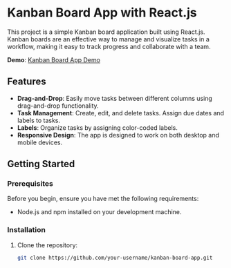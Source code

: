 # Kanban Board App with React.js

This project is a simple Kanban board application built using React.js. Kanban boards are an effective way to manage and visualize tasks in a workflow, making it easy to track progress and collaborate with a team.

**Demo**: [Kanban Board App Demo](https://kanban-board-balaji.netlify.app/)

## Features

- **Drag-and-Drop**: Easily move tasks between different columns using drag-and-drop functionality.
- **Task Management**: Create, edit, and delete tasks. Assign due dates and labels to tasks.
- **Labels**: Organize tasks by assigning color-coded labels.
- **Responsive Design**: The app is designed to work on both desktop and mobile devices.

## Getting Started

### Prerequisites

Before you begin, ensure you have met the following requirements:

- Node.js and npm installed on your development machine.

### Installation

1. Clone the repository:

   ```bash
   git clone https://github.com/your-username/kanban-board-app.git
